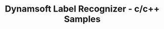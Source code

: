 ---
layout: default-layout
title: Dynamsoft Label Recognizer - c/c++ Samples
description: This is the c/c++ samples page of Dynamsoft Label Recognizer.
keywords: samples, c, c++
needAutoGenerateSidebar: true
---